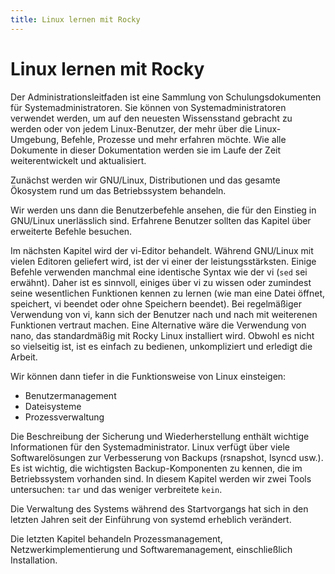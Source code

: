 ```yaml
---
title: Linux lernen mit Rocky
---
```


# Linux lernen mit Rocky

Der Administrationsleitfaden ist eine Sammlung von Schulungsdokumenten für Systemadministratoren. Sie können von Systemadministratoren verwendet werden, um auf den neuesten Wissensstand gebracht zu werden oder von jedem Linux-Benutzer, der mehr über die Linux-Umgebung, Befehle, Prozesse und mehr erfahren möchte. Wie alle Dokumente in dieser Dokumentation werden sie im Laufe der Zeit weiterentwickelt und aktualisiert.

Zunächst werden wir GNU/Linux, Distributionen und das gesamte Ökosystem rund um das Betriebssystem behandeln.

Wir werden uns dann die Benutzerbefehle ansehen, die für den Einstieg in GNU/Linux unerlässlich sind. Erfahrene Benutzer sollten das Kapitel über erweiterte Befehle besuchen.

Im nächsten Kapitel wird der vi-Editor behandelt. Während GNU/Linux mit vielen Editoren geliefert wird, ist der vi einer der leistungsstärksten. Einige Befehle verwenden manchmal eine identische Syntax wie der vi (`sed` sei erwähnt). Daher ist es sinnvoll, einiges über vi zu wissen oder zumindest seine wesentlichen Funktionen kennen zu lernen (wie man eine Datei öffnet, speichert, vi beendet oder ohne Speichern beendet). Bei regelmäßiger Verwendung von vi, kann sich der Benutzer nach und nach mit weiterenen Funktionen vertraut machen. Eine Alternative wäre die Verwendung von nano, das standardmäßig mit Rocky Linux installiert wird. Obwohl es nicht so vielseitig ist, ist es einfach zu bedienen, unkompliziert und erledigt die Arbeit.

Wir können dann tiefer in die Funktionsweise von Linux einsteigen:

* Benutzermanagement
* Dateisysteme
* Prozessverwaltung

Die Beschreibung der Sicherung und Wiederherstellung enthält wichtige Informationen für den Systemadministrator. Linux verfügt über viele Softwarelösungen zur Verbesserung von Backups (rsnapshot, lsyncd usw.). Es ist wichtig, die wichtigsten Backup-Komponenten zu kennen, die im Betriebssystem vorhanden sind. In diesem Kapitel werden wir zwei Tools untersuchen: `tar` und das weniger verbreitete `kein`.

Die Verwaltung des Systems während des Startvorgangs hat sich in den letzten Jahren seit der Einführung von systemd erheblich verändert.


Die letzten Kapitel behandeln Prozessmanagement, Netzwerkimplementierung und Softwaremanagement, einschließlich Installation.

